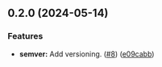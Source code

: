 ## 0.2.0 (2024-05-14)


### Features

* **semver:** Add versioning. ([#8](https://github.com/ovsscenariomgr/scenario-manager/issues/8)) ([e09cabb](https://github.com/ovsscenariomgr/scenario-manager/commit/e09cabbdf2d16b014a846dfdae4f4181e78b0f96))

